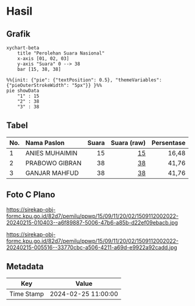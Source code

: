 # Hasil

## Grafik

```mermaid
xychart-beta
    title "Perolehan Suara Nasional"
    x-axis [01, 02, 03]
    y-axis "Suara" 0 --> 38
    bar [15, 38, 38]
```

```mermaid
%%{init: {"pie": {"textPosition": 0.5}, "themeVariables": {"pieOuterStrokeWidth": "5px"}} }%%
pie showData
    "1" : 15
    "2" : 38
    "3" : 38
```

## Tabel

| No. | Nama Paslon    | Suara | Suara (raw) | Persentase |
|:--- |:-------------- | -----:| -----------:| ----------:|
| 1   | ANIES MUHAIMIN | 15    | [15][p-1]   | 16,48      |
| 2   | PRABOWO GIBRAN | 38    | [38][p-2]   | 41,76      |
| 3   | GANJAR MAHFUD  | 38    | [38][p-3]   | 41,76      |


[p-1]: https://github.com/gigit-pemilu/pemilu-2024/blob/main/pilpres/hitung-suara/sub/15-jambi/sub/09-tebo/sub/11-vii-koto-ilir/sub/2002-balai-rajo/sub/022-tps/sub/paslon-1.txt
[p-2]: https://github.com/gigit-pemilu/pemilu-2024/blob/main/pilpres/hitung-suara/sub/15-jambi/sub/09-tebo/sub/11-vii-koto-ilir/sub/2002-balai-rajo/sub/022-tps/sub/paslon-2.txt
[p-3]: https://github.com/gigit-pemilu/pemilu-2024/blob/main/pilpres/hitung-suara/sub/15-jambi/sub/09-tebo/sub/11-vii-koto-ilir/sub/2002-balai-rajo/sub/022-tps/sub/paslon-3.txt

## Foto C Plano

https://sirekap-obj-formc.kpu.go.id/82d7/pemilu/ppwp/15/09/11/20/02/1509112002022-20240215-010403--a6f89887-5006-47b6-a85b-d22ef09ebacb.jpg

https://sirekap-obj-formc.kpu.go.id/82d7/pemilu/ppwp/15/09/11/20/02/1509112002022-20240215-005516--33770cbc-a506-4211-a69d-e9922a92cadd.jpg


## Metadata

| Key        | Value               |
| ---------- | ------------------- |
| Time Stamp | 2024-02-25 11:00:00 |



